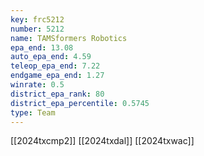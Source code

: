 ```yaml
---
key: frc5212
number: 5212
name: TAMSformers Robotics
epa_end: 13.08
auto_epa_end: 4.59
teleop_epa_end: 7.22
endgame_epa_end: 1.27
winrate: 0.5
district_epa_rank: 80
district_epa_percentile: 0.5745
type: Team
---
```

[[2024txcmp2]]
[[2024txdal]]
[[2024txwac]]
